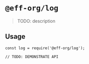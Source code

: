 # `@eff-org/log`

> TODO: description

## Usage

```
const log = require('@eff-org/log');

// TODO: DEMONSTRATE API
```
